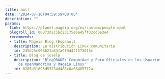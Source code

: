 ```yaml
---
title: ñol)
date: "2024-07-10T04:59:59+00:00"
description: ""
params:
  link: https://planet.mageia.org/es/custom/people.opml
  blogroll_id: 00873d2c5bc23175e5a45ff32cd5e3e4
  recommends:
  - title: Mageia Blog (Español)
    description: La distribución Linux comunitaria
    id: 235d28c908623a63fa9f94421573016c
  - title: Blog de joselp
    description: 'BlogDRAKE: Comunidad y Foro Oficiales de los Usuarios Hispanohablantes
      de OpenMandriva y Mageia Linux'
    id: 8205d31895d53234d488c0a66485772a
---
```

